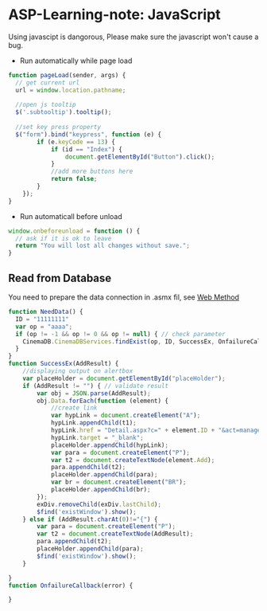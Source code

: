 # ASP-Learning-note: JavaScript
Using javascipt is dangorous, Please make sure the javascript won't cause a bug.

* Run automatically while page load
```Javascript
function pageLoad(sender, args) {
  // get current url
  url = window.location.pathname;
  
  //open js tooltip
  $('.subtooltip').tooltip();
  
  //set key press property
  $("form").bind("keypress", function (e) {
        if (e.keyCode == 13) {
            if (id == "Index") {
                document.getElementById("Button").click();
            }
            //add more buttons here
            return false;
        }
    });
}
```
* Run automaticall before unload
```Javascript
window.onbeforeunload = function () {
  // ask if it is ok to leave
  return "You will lost all changes without save.";
}
```

## Read from Database
You need to prepare the data connection in .asmx fil, see [Web Method](http://effectif.com/nesta "Nesta is a superb CMS")
```Javascript
function NeedData() {
  ID = "11111111"
  var op = "aaaa";
  if (op != -1 && op != 0 && op != null) { // check parameter
    CinemaDB.CinemaDBServices.findExist(op, ID, SuccessEx, OnfailureCallback); // two callbacks, success and failare
  }
}
function SuccessEx(AddResult) {
    //displaying output on alertbox   
    var placeHolder = document.getElementById("placeHolder");
    if (AddResult != "") { // validate result
        var obj = JSON.parse(AddResult);
        obj.Data.forEach(function (element) {
            //create link
            var hypLink = document.createElement("A");
            hypLink.appendChild(t1);
            hypLink.href = "Detail.aspx?c=" + element.ID + "&act=manage";// Append the text to <p>
            hypLink.target = "_blank";
            placeHolder.appendChild(hypLink);
            var para = document.createElement("P");
            var t2 = document.createTextNode(element.Add);
            para.appendChild(t2);
            placeHolder.appendChild(para);
            var br = document.createElement("BR");
            placeHolder.appendChild(br);
        });
        exDiv.removeChild(exDiv.lastChild);
        $find('existWindow').show();
    } else if (AddResult.charAt(0)!="{") {
        var para = document.createElement("P");
        var t2 = document.createTextNode(AddResult);
        para.appendChild(t2);
        placeHolder.appendChild(para);
        $find('existWindow').show();
    }

}
function OnfailureCallback(error) {

}
```
